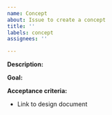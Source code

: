 ```yaml
---
name: Concept
about: Issue to create a concept
title: ''
labels: concept
assignees: ''

---
```


**Description:**

**Goal:**

**Acceptance criteria:**
* Link to design document
